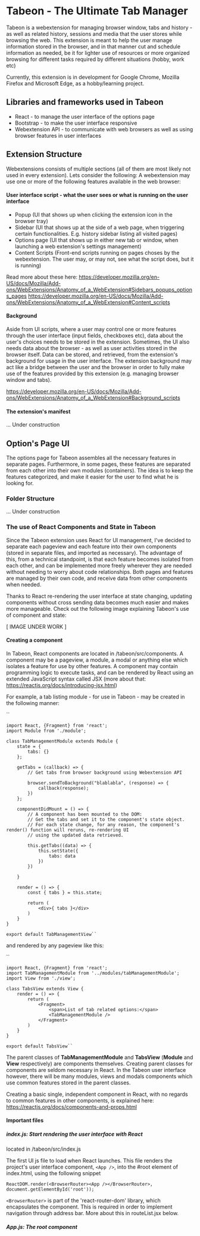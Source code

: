 # Tabeon - The Ultimate Tab Manager

Tabeon is a webextension for managing browser window, tabs and history - as well as related history, sessions and media that the user stores while browsing the web. This extension
is meant to help the user manage information stored in the browser, and in that manner cut and schedule information as needed, be it for lighter use of resources or more organized browsing
for different tasks required by different situations (hobby, work etc)

Currently, this extension is in development for Google Chrome, Mozilla Firefox and Microsoft Edge, as a hobby/learning project.

## Libraries and frameworks used in Tabeon

- React - to manage the user interface of the options page
- Bootstrap - to make the user interface responsive
- Webextension API - to communicate with web browsers as well as using browser features in user interfaces

## Extension Structure

Webextensions consists of multiple sections (all of them are most likely not used in every extension). Lets consider the following:
A webextension may use one or more of the following features available in the web browser:

#### User interface script - what the user sees or what is running on the user interface

- Popup (UI that shows up when clicking the extension icon in the browser tray)
- Sidebar (UI that shows up at the side of a web page, when triggering certain functionalities. E.g. history sidebar listing all visited pages)
- Options page (UI that shows up in either new tab or window, when launching a web extension's settings management)
- Content Scripts (Front-end scripts running on pages choses by the webextension. The user may, or may not, see what the script does, but it is running)

Read more about these here:
https://developer.mozilla.org/en-US/docs/Mozilla/Add-ons/WebExtensions/Anatomy_of_a_WebExtension#Sidebars_popups_options_pages 
https://developer.mozilla.org/en-US/docs/Mozilla/Add-ons/WebExtensions/Anatomy_of_a_WebExtension#Content_scripts

#### Background 

Aside from UI scripts, where a user may control one or more features through the user interface (input fields, checkboxes etc), data about the user's choices needs to be stored in the extension. Sometimes, the UI also needs
data about the browser - as well as user activities stored in the browser itself. Data can be stored, and retrieved, from the extension's background for usage in the user interface. The extension background may act like a bridge between
the user and the browser in order to fully make use of the features provided by this extension (e.g. managing browser window and tabs).

https://developer.mozilla.org/en-US/docs/Mozilla/Add-ons/WebExtensions/Anatomy_of_a_WebExtension#Background_scripts

#### The extension's manifest

... Under construction

## Option's Page UI

The options page for Tabeon assembles all the necessary features in separate pages. Furthermore, in some pages, these features are separated from each other into
their own modules (containers). The idea is to keep the features categorized, and make it easier for the user to find what he is looking for.

### Folder Structure

... Under construction

### The use of React Components and State in Tabeon

Since the Tabeon extension uses React for UI management, I've decided to separate each pageview and each feature into their own components (stored in separate files, and imported as necessary). The advantage of this, from a technical standpoint, is that each feature becomes isolated from each other, and can be implemented more freely wherever they are needed without needing to worry about code relationships. Both pages and features
are managed by their own code, and receive data from other components when needed.

Thanks to React re-rendering the user interface at state changing, updating components without cross sending data becomes much easier and makes more manageable. Check out the following image explaining
Tabeon's use of component and state:

[ IMAGE UNDER WORK ]

#### Creating a component

In Tabeon, React components are located in /tabeon/src/components. A component may be a pageview, a module, a modal or anything else which isolates a feature for use by other features. A component may contain programming logic to execute tasks, and can be rendered by React using an extended JavaScript syntax called JSX (more about that: https://reactjs.org/docs/introducing-jsx.html)

For example, a tab listing module - for use in Tabeon - may be created in the following manner:


``<!--This module would be located in this file: /tabeon/src/components/modules/tabManagementModule.jsx-->

    import React, {Fragment} from 'react';
    import Module from './module';

    class TabManagementModule extends Module {
        state = {
            tabs: {}
        };

        getTabs = (callback) => {
            // Get tabs from browser background using Webextension API
            
            browser.sendToBackground("blablabla", (response) => {
                callback(response);
            })
        };

        componentDidMount = () => {
            // A component has been mounted to the DOM:
            // Get the tabs and set it to the component's state object.
            // For each state change, for any reason, the component's render() function will reruns, re-rendering UI
            // using the updated data retrieved.

            this.getTabs((data) => {
                this.setState({
                    tabs: data
                })
            })
            
        }

        render = () => {
            const { tabs } = this.state;

            return (
                <div>{ tabs }</div>
            )
        }
    }

    export default TabManagementView``

and rendered by any pageview like this:

``<!--This module view be located in this file: /tabeon/src/components/views/tabsView.jsx-->

    import React, {Fragment} from 'react';
    import TabManagementModule from '../modules/tabManagementModule';
    import View from './view';

    class TabsView extends View {
        render = () => {
            return (
                <Fragment>
                    <span>List of tab related options:</span>
                    <TabManagementModule />
                </Fragment>
            )
        }
    }

    export default TabsView``

The parent classes of __TabManagementModule__ and __TabsView__ (__Module__ and __View__ respectively) are components themselves. Creating parent classes for components are seldom necessary in React. In the Tabeon user interface however, there will be many modules, views and modals components which use common features stored in the parent classes.

Creating a basic single, independent component in React, with no regards to common features in other components, is explained here: https://reactjs.org/docs/components-and-props.html 

#### Important files

##### index.js: Start rendering the user interface with React

located in /tabeon/src/index.js

The first UI js file to load when React launches. This file renders the project's user interface component, ``<App />``, into the #root element of index.html, using the following snippet

``ReactDOM.render(<BrowserRouter><App /></BrowserRouter>, document.getElementById('root'));``

``<BrowserRouter>`` is part of the 'react-router-dom' library, which encapsulates the <App /> component. This is required in order to implement navigation through address bar. More about this in routeList.jsx below.

##### App.js: The root component